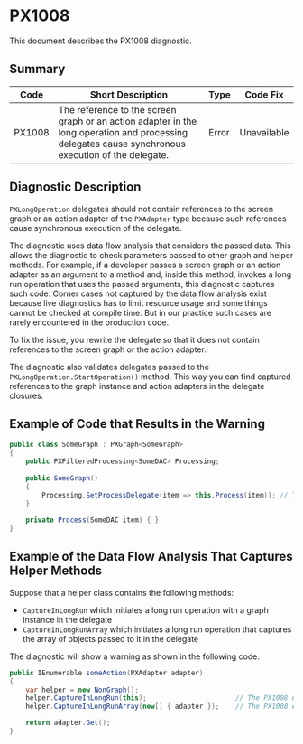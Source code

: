 # PX1008
This document describes the PX1008 diagnostic.

## Summary

| Code   | Short Description                                                                         | Type                           | Code Fix    | 
| ------ | ----------------------------------------------------------------------------------------- | ------------------------------ | ----------- | 
| PX1008 | The reference to the screen graph or an action adapter in the long operation and processing delegates cause synchronous execution of the delegate. | Error | Unavailable | 

## Diagnostic Description
`PXLongOperation` delegates should not contain references to the screen graph or an action adapter of the `PXAdapter` type because such references cause synchronous execution of the delegate.

The diagnostic uses data flow analysis that considers the passed data. This allows the diagnostic to check parameters passed to other graph and helper methods. 
For example, if a developer passes a screen graph or an action adapter as an argument to a method and, inside this method, invokes a long run operation that uses the passed arguments, this diagnostic captures such code. 
Corner cases not captured by the data flow analysis exist because live diagnostics has to limit resource usage and some things cannot be checked at compile time. But in our practice such cases are rarely encountered in the production code.    

To fix the issue, you rewrite the delegate so that it does not contain references to the screen graph or the action adapter.

The diagnostic also validates delegates passed to the `PXLongOperation.StartOperation()` method. This way you can find captured references to the graph instance and action adapters in the delegate closures.

## Example of Code that Results in the Warning

```C#
public class SomeGraph : PXGraph<SomeGraph>
{
    public PXFilteredProcessing<SomeDAC> Processing;
  
    public SomeGraph()
    {
        Processing.SetProcessDelegate(item => this.Process(item)); // The PX1008 error is displayed for this line.
    }
  
    private Process(SomeDAC item) { }
}
```

## Example of the Data Flow Analysis That Captures Helper Methods

Suppose that a helper class contains the following methods:
 - `CaptureInLongRun` which initiates a long run operation with a graph instance in the delegate
 - `CaptureInLongRunArray` which initiates a long run operation that captures the array of objects passed to it in the delegate
 
The diagnostic will show a warning as shown in the following code.

```C#
public IEnumerable someAction(PXAdapter adapter)
{
	var helper = new NonGraph();
	helper.CaptureInLongRun(this);                      // The PX1008 error is displayed for this line.
	helper.CaptureInLongRunArray(new[] { adapter });    // The PX1008 error is displayed for this line.

	return adapter.Get();
}
```